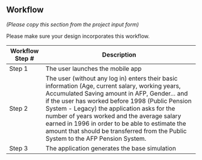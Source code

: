 ## Workflow
_(Please copy this section from the project input form)_

Please make sure your design incorporates this workflow.

| Workflow Step # | Description |
|-|-|
| Step 1 | The user launches the mobile app |
| Step 2 | The user (without any log in) enters their basic information (Age, current salary, working years, Accumulated Saving amount in AFP, Gender… and if the user has worked before 1998 (Public Pension System - Legacy) the application asks for the number of years worked and the average salary earned in 1996 in order to be able to estimate the amount that should be transferred from the Public System to the AFP Pension System. |
| Step 3 | The application generates the base simulation |
